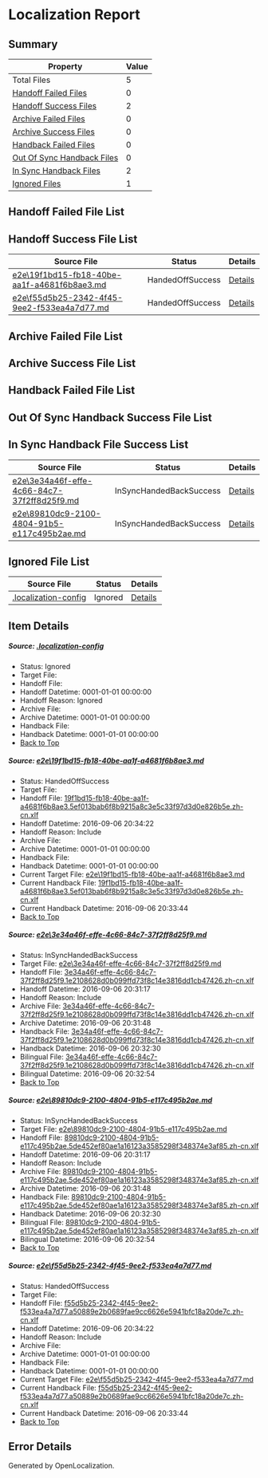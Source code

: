 # <a name='report-top'></a> Localization Report

## Summary
 Property | Value 
 -------- | ----- 
 Total Files | 5
[ Handoff Failed Files ](#handoff-failed-list)| 0
[ Handoff Success Files ](#handoff-success-list)| 2
[ Archive Failed Files ](#archive-failed-list)| 0
[ Archive Success Files ](#archive-success-list)| 0
[ Handback Failed Files ](#handback-failed-list)| 0
[ Out Of Sync Handback Files ](#outofsync-handback-success-list)| 0
[ In Sync Handback Files ](#insync-handback-success-list)| 2
[ Ignored Files ](#ignored-list)| 1

## <a name='handoff-failed-list'></a> Handoff Failed File List

## <a name='handoff-success-list'></a> Handoff Success File List
 Source File | Status | Details 
 ----------- | ------ | ------- 
 [e2e\19f1bd15-fb18-40be-aa1f-a4681f6b8ae3.md](https://github.com/OpenLocalizationTestOrg/ol-test0/blob/764000649c17923aca092388c6695c319a0508a0/e2e/19f1bd15-fb18-40be-aa1f-a4681f6b8ae3.md) | HandedOffSuccess | [Details](#2571f69224b03d6a5421cae570022b0b60c46db51)
 [e2e\f55d5b25-2342-4f45-9ee2-f533ea4a7d77.md](https://github.com/OpenLocalizationTestOrg/ol-test0/blob/764000649c17923aca092388c6695c319a0508a0/e2e/f55d5b25-2342-4f45-9ee2-f533ea4a7d77.md) | HandedOffSuccess | [Details](#68189b100e321f0561544bedd29c8565760e178a4)

## <a name='archive-failed-list'></a> Archive Failed File List

## <a name='archive-success-list'></a> Archive Success File List

## <a name='handback-failed-list'></a> Handback Failed File List

## <a name='outofsync-handback-success-list'></a> Out Of Sync Handback Success File List

## <a name='insync-handback-success-list'></a> In Sync Handback File Success List
 Source File | Status | Details 
 ----------- | ------ | ------- 
 [e2e\3e34a46f-effe-4c66-84c7-37f2ff8d25f9.md](https://github.com/OpenLocalizationTestOrg/ol-test0/blob/c4f1d1307f7126545fb6f90951a52f92ee1b5048/e2e/3e34a46f-effe-4c66-84c7-37f2ff8d25f9.md) | InSyncHandedBackSuccess | [Details](#c607dda1bbdf397dcbe5041212fce4b85b1a806d2)
 [e2e\89810dc9-2100-4804-91b5-e117c495b2ae.md](https://github.com/OpenLocalizationTestOrg/ol-test0/blob/c4f1d1307f7126545fb6f90951a52f92ee1b5048/e2e/89810dc9-2100-4804-91b5-e117c495b2ae.md) | InSyncHandedBackSuccess | [Details](#351b438ebd602d4140d6ab55b355bfc8d962035d3)

## <a name='ignored-list'></a> Ignored File List
 Source File | Status | Details 
 ----------- | ------ | ------- 
 [.localization-config](https://github.com/OpenLocalizationTestOrg/ol-test0/blob/764000649c17923aca092388c6695c319a0508a0/.localization-config) | Ignored | [Details](#3d4f252ac210baf56311d7e97dcc2db10974dbd20)

## Item Details
##### <a name='3d4f252ac210baf56311d7e97dcc2db10974dbd20'></a> Source: [.localization-config](https://github.com/OpenLocalizationTestOrg/ol-test0/blob/764000649c17923aca092388c6695c319a0508a0/.localization-config)
* Status: Ignored
* Target File: 
* Handoff File: 
* Handoff Datetime: 0001-01-01 00:00:00
* Handoff Reason: Ignored
* Archive File: 
* Archive Datetime: 0001-01-01 00:00:00
* Handback File: 
* Handback Datetime: 0001-01-01 00:00:00
* [Back to Top](#report-top)

##### <a name='2571f69224b03d6a5421cae570022b0b60c46db51'></a> Source: [e2e\19f1bd15-fb18-40be-aa1f-a4681f6b8ae3.md](https://github.com/OpenLocalizationTestOrg/ol-test0/blob/764000649c17923aca092388c6695c319a0508a0/e2e/19f1bd15-fb18-40be-aa1f-a4681f6b8ae3.md)
* Status: HandedOffSuccess
* Target File: 
* Handoff File: [19f1bd15-fb18-40be-aa1f-a4681f6b8ae3.5ef013bab6f8b9215a8c3e5c33f97d3d0e826b5e.zh-cn.xlf](https://github.com/OpenLocalizationTestOrg/ol-test0-handoff/blob/3e380f5648333ce8fd1766b85e7000ce0573aa00/ol-handoff/OpenLocalizationTestOrg/ol-test0-zhcn/ci/ht/19f1bd15-fb18-40be-aa1f-a4681f6b8ae3.5ef013bab6f8b9215a8c3e5c33f97d3d0e826b5e.zh-cn.xlf)
* Handoff Datetime: 2016-09-06 20:34:22
* Handoff Reason: Include
* Archive File: 
* Archive Datetime: 0001-01-01 00:00:00
* Handback File: 
* Handback Datetime: 0001-01-01 00:00:00
* Current Target File: [e2e\19f1bd15-fb18-40be-aa1f-a4681f6b8ae3.md](https://github.com/OpenLocalizationTestOrg/ol-test0-zhcn/blob/18163006d25e49386b66f2414247140886504fc4/e2e/19f1bd15-fb18-40be-aa1f-a4681f6b8ae3.md)
* Current Handback File: [19f1bd15-fb18-40be-aa1f-a4681f6b8ae3.5ef013bab6f8b9215a8c3e5c33f97d3d0e826b5e.zh-cn.xlf](https://github.com/OpenLocalizationTestOrg/ol-test0-handback/blob/00840be4b3860c494d8a8ea85512f0240b6aa939/ol-handback/OpenLocalizationTestOrg/ol-test0-zhcn/ci/ht/19f1bd15-fb18-40be-aa1f-a4681f6b8ae3.5ef013bab6f8b9215a8c3e5c33f97d3d0e826b5e.zh-cn.xlf)
* Current Handback Datetime: 2016-09-06 20:33:44
* [Back to Top](#report-top)

##### <a name='c607dda1bbdf397dcbe5041212fce4b85b1a806d2'></a> Source: [e2e\3e34a46f-effe-4c66-84c7-37f2ff8d25f9.md](https://github.com/OpenLocalizationTestOrg/ol-test0/blob/c4f1d1307f7126545fb6f90951a52f92ee1b5048/e2e/3e34a46f-effe-4c66-84c7-37f2ff8d25f9.md)
* Status: InSyncHandedBackSuccess
* Target File: [e2e\3e34a46f-effe-4c66-84c7-37f2ff8d25f9.md](https://github.com/OpenLocalizationTestOrg/ol-test0-zhcn/blob/6f2ceb1b4cfb13e14c3983f47c327ef3434eae7c/e2e/3e34a46f-effe-4c66-84c7-37f2ff8d25f9.md)
* Handoff File: [3e34a46f-effe-4c66-84c7-37f2ff8d25f9.1e2108628d0b099ffd73f8c14e3816dd1cb47426.zh-cn.xlf](https://github.com/OpenLocalizationTestOrg/ol-test0-handoff/blob/28aa36106da9cc336b13ec2e20ea6ede1b106d41/ol-handoff/OpenLocalizationTestOrg/ol-test0-zhcn/ci/ht/3e34a46f-effe-4c66-84c7-37f2ff8d25f9.1e2108628d0b099ffd73f8c14e3816dd1cb47426.zh-cn.xlf)
* Handoff Datetime: 2016-09-06 20:31:17
* Handoff Reason: Include
* Archive File: [3e34a46f-effe-4c66-84c7-37f2ff8d25f9.1e2108628d0b099ffd73f8c14e3816dd1cb47426.zh-cn.xlf](https://github.com/OpenLocalizationTestOrg/ol-test0-handoff/blob/158c18c4f8ca89260c02012789d2dd84c6963e45/ol-archive/OpenLocalizationTestOrg/ol-test0-zhcn/ci/ht/3e34a46f-effe-4c66-84c7-37f2ff8d25f9.1e2108628d0b099ffd73f8c14e3816dd1cb47426.zh-cn.xlf)
* Archive Datetime: 2016-09-06 20:31:48
* Handback File: [3e34a46f-effe-4c66-84c7-37f2ff8d25f9.1e2108628d0b099ffd73f8c14e3816dd1cb47426.zh-cn.xlf](https://github.com/OpenLocalizationTestOrg/ol-test0-handback/blob/bd8ec3d6a0f238c9ea22fd579914d7bfb79c75f3/ol-handback/OpenLocalizationTestOrg/ol-test0-zhcn/ci/ht/3e34a46f-effe-4c66-84c7-37f2ff8d25f9.1e2108628d0b099ffd73f8c14e3816dd1cb47426.zh-cn.xlf)
* Handback Datetime: 2016-09-06 20:32:30
* Bilingual File: [3e34a46f-effe-4c66-84c7-37f2ff8d25f9.1e2108628d0b099ffd73f8c14e3816dd1cb47426.zh-cn.xlf](https://github.com/OpenLocalizationTestOrg/ol-test0-handback/blob/bd8ec3d6a0f238c9ea22fd579914d7bfb79c75f3/ol-handback/OpenLocalizationTestOrg/ol-test0-zhcn/ci/ht/3e34a46f-effe-4c66-84c7-37f2ff8d25f9.1e2108628d0b099ffd73f8c14e3816dd1cb47426.zh-cn.xlf)
* Bilingual Datetime: 2016-09-06 20:32:54
* [Back to Top](#report-top)

##### <a name='351b438ebd602d4140d6ab55b355bfc8d962035d3'></a> Source: [e2e\89810dc9-2100-4804-91b5-e117c495b2ae.md](https://github.com/OpenLocalizationTestOrg/ol-test0/blob/c4f1d1307f7126545fb6f90951a52f92ee1b5048/e2e/89810dc9-2100-4804-91b5-e117c495b2ae.md)
* Status: InSyncHandedBackSuccess
* Target File: [e2e\89810dc9-2100-4804-91b5-e117c495b2ae.md](https://github.com/OpenLocalizationTestOrg/ol-test0-zhcn/blob/6f2ceb1b4cfb13e14c3983f47c327ef3434eae7c/e2e/89810dc9-2100-4804-91b5-e117c495b2ae.md)
* Handoff File: [89810dc9-2100-4804-91b5-e117c495b2ae.5de452ef80ae1a16123a3585298f348374e3af85.zh-cn.xlf](https://github.com/OpenLocalizationTestOrg/ol-test0-handoff/blob/28aa36106da9cc336b13ec2e20ea6ede1b106d41/ol-handoff/OpenLocalizationTestOrg/ol-test0-zhcn/ci/ht/89810dc9-2100-4804-91b5-e117c495b2ae.5de452ef80ae1a16123a3585298f348374e3af85.zh-cn.xlf)
* Handoff Datetime: 2016-09-06 20:31:17
* Handoff Reason: Include
* Archive File: [89810dc9-2100-4804-91b5-e117c495b2ae.5de452ef80ae1a16123a3585298f348374e3af85.zh-cn.xlf](https://github.com/OpenLocalizationTestOrg/ol-test0-handoff/blob/158c18c4f8ca89260c02012789d2dd84c6963e45/ol-archive/OpenLocalizationTestOrg/ol-test0-zhcn/ci/ht/89810dc9-2100-4804-91b5-e117c495b2ae.5de452ef80ae1a16123a3585298f348374e3af85.zh-cn.xlf)
* Archive Datetime: 2016-09-06 20:31:48
* Handback File: [89810dc9-2100-4804-91b5-e117c495b2ae.5de452ef80ae1a16123a3585298f348374e3af85.zh-cn.xlf](https://github.com/OpenLocalizationTestOrg/ol-test0-handback/blob/bd8ec3d6a0f238c9ea22fd579914d7bfb79c75f3/ol-handback/OpenLocalizationTestOrg/ol-test0-zhcn/ci/ht/89810dc9-2100-4804-91b5-e117c495b2ae.5de452ef80ae1a16123a3585298f348374e3af85.zh-cn.xlf)
* Handback Datetime: 2016-09-06 20:32:30
* Bilingual File: [89810dc9-2100-4804-91b5-e117c495b2ae.5de452ef80ae1a16123a3585298f348374e3af85.zh-cn.xlf](https://github.com/OpenLocalizationTestOrg/ol-test0-handback/blob/bd8ec3d6a0f238c9ea22fd579914d7bfb79c75f3/ol-handback/OpenLocalizationTestOrg/ol-test0-zhcn/ci/ht/89810dc9-2100-4804-91b5-e117c495b2ae.5de452ef80ae1a16123a3585298f348374e3af85.zh-cn.xlf)
* Bilingual Datetime: 2016-09-06 20:32:54
* [Back to Top](#report-top)

##### <a name='68189b100e321f0561544bedd29c8565760e178a4'></a> Source: [e2e\f55d5b25-2342-4f45-9ee2-f533ea4a7d77.md](https://github.com/OpenLocalizationTestOrg/ol-test0/blob/764000649c17923aca092388c6695c319a0508a0/e2e/f55d5b25-2342-4f45-9ee2-f533ea4a7d77.md)
* Status: HandedOffSuccess
* Target File: 
* Handoff File: [f55d5b25-2342-4f45-9ee2-f533ea4a7d77.a50889e2b0689fae9cc6626e5941bfc18a20de7c.zh-cn.xlf](https://github.com/OpenLocalizationTestOrg/ol-test0-handoff/blob/3e380f5648333ce8fd1766b85e7000ce0573aa00/ol-handoff/OpenLocalizationTestOrg/ol-test0-zhcn/ci/ht/f55d5b25-2342-4f45-9ee2-f533ea4a7d77.a50889e2b0689fae9cc6626e5941bfc18a20de7c.zh-cn.xlf)
* Handoff Datetime: 2016-09-06 20:34:22
* Handoff Reason: Include
* Archive File: 
* Archive Datetime: 0001-01-01 00:00:00
* Handback File: 
* Handback Datetime: 0001-01-01 00:00:00
* Current Target File: [e2e\f55d5b25-2342-4f45-9ee2-f533ea4a7d77.md](https://github.com/OpenLocalizationTestOrg/ol-test0-zhcn/blob/18163006d25e49386b66f2414247140886504fc4/e2e/f55d5b25-2342-4f45-9ee2-f533ea4a7d77.md)
* Current Handback File: [f55d5b25-2342-4f45-9ee2-f533ea4a7d77.a50889e2b0689fae9cc6626e5941bfc18a20de7c.zh-cn.xlf](https://github.com/OpenLocalizationTestOrg/ol-test0-handback/blob/00840be4b3860c494d8a8ea85512f0240b6aa939/ol-handback/OpenLocalizationTestOrg/ol-test0-zhcn/ci/ht/f55d5b25-2342-4f45-9ee2-f533ea4a7d77.a50889e2b0689fae9cc6626e5941bfc18a20de7c.zh-cn.xlf)
* Current Handback Datetime: 2016-09-06 20:33:44
* [Back to Top](#report-top)


## Error Details

Generated by OpenLocalization.
